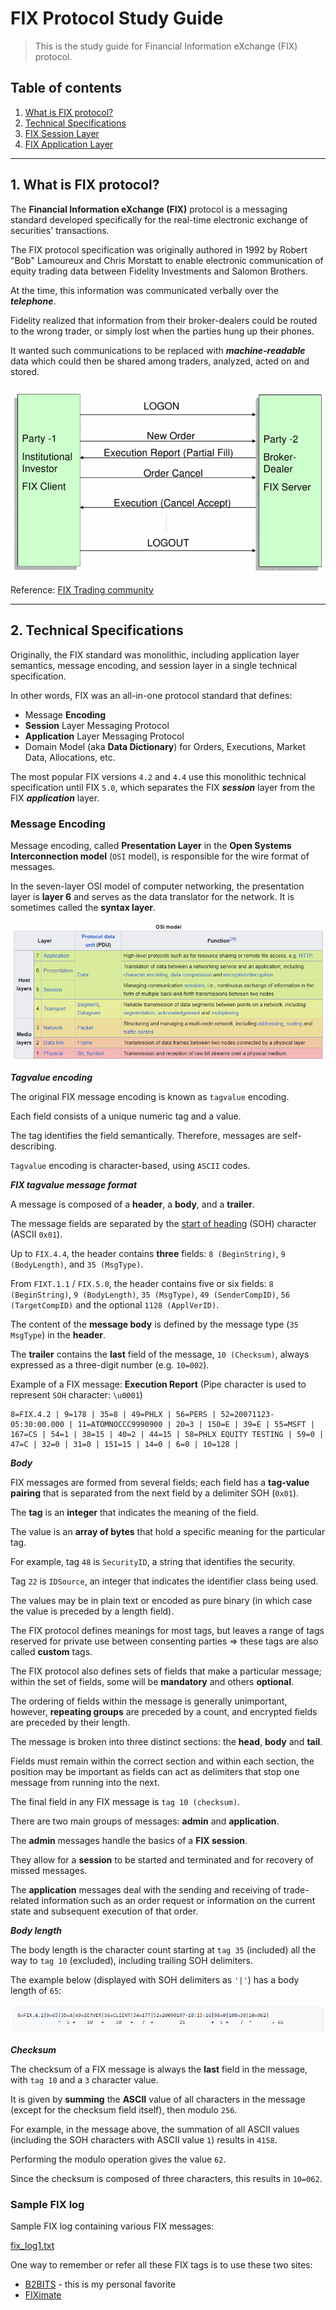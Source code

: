 # FIX Protocol Study Guide

> This is the study guide for Financial Information eXchange (FIX) protocol.

## Table of contents

1. [What is FIX protocol?]()
2. [Technical Specifications]()
3. [FIX Session Layer]()
4. [FIX Application Layer]()

---

## 1. What is FIX protocol?

The **Financial Information eXchange (FIX)** protocol is a messaging standard developed specifically for the real-time
electronic exchange of securities' transactions.

The FIX protocol specification was originally authored in 1992 by Robert "Bob" Lamoureux and Chris Morstatt to enable
electronic communication of equity trading data between Fidelity Investments and Salomon Brothers.

At the time, this information was communicated verbally over the **_telephone_**.

Fidelity realized that information from their broker-dealers could be routed to the wrong trader, or simply lost when
the parties hung up their phones.

It wanted such communications to be replaced with **_machine-readable_** data which could then be shared among traders,
analyzed, acted on and stored.

![FIXSampleFlow](FIXSampleFlow.PNG)

Reference: [FIX Trading community](https://www.fixtrading.org/)

---

## 2. Technical Specifications

Originally, the FIX standard was monolithic, including application layer semantics, message encoding, and session layer
in a single technical specification.

In other words, FIX was an all-in-one protocol standard that defines:

- Message **Encoding**
- **Session** Layer Messaging Protocol
- **Application** Layer Messaging Protocol
- Domain Model (aka **Data Dictionary**) for Orders, Executions, Market Data, Allocations, etc.

The most popular FIX versions `4.2` and `4.4` use this monolithic technical specification until FIX `5.0`, which
separates the FIX **_session_** layer from the FIX **_application_** layer.

### Message Encoding

Message encoding, called **Presentation Layer** in the **Open Systems Interconnection model** (`OSI` model), is
responsible for the wire format of messages.

In the seven-layer OSI model of computer networking, the presentation layer is **layer 6** and serves as the data
translator for the network. It is sometimes called the **syntax layer**.

![OSI_model](OSI_model.PNG)

**_Tagvalue encoding_**

The original FIX message encoding is known as `tagvalue` encoding.

Each field consists of a unique numeric tag and a value.

The tag identifies the field semantically. Therefore, messages are self-describing.

`Tagvalue` encoding is character-based, using `ASCII` codes.

**_FIX tagvalue message format_**

A message is composed of a **header**, a **body**, and a **trailer**.

The message fields are separated by the [start of heading](https://en.wikipedia.org/wiki/C0_and_C1_control_codes#SOH)
(SOH) character (ASCII `0x01`).

Up to `FIX.4.4`, the header contains **three** fields: `8 (BeginString)`, `9 (BodyLength)`, and `35 (MsgType)`.

From `FIXT.1.1` / `FIX.5.0`, the header contains five or six fields: `8 (BeginString)`, `9 (BodyLength)`,
`35 (MsgType)`, `49 (SenderCompID)`, `56 (TargetCompID)` and the optional `1128 (ApplVerID)`.

The content of the **message body** is defined by the message type (`35 MsgType`) in the **header**.

The **trailer** contains the **last** field of the message, `10 (Checksum)`, always expressed as a three-digit number
(e.g. `10=002`).

Example of a FIX message: **Execution Report** (Pipe character is used to represent `SOH` character: `\u0001`)

```
8=FIX.4.2 | 9=178 | 35=8 | 49=PHLX | 56=PERS | 52=20071123-05:30:00.000 | 11=ATOMNOCCC9990900 | 20=3 | 150=E | 39=E | 55=MSFT | 167=CS | 54=1 | 38=15 | 40=2 | 44=15 | 58=PHLX EQUITY TESTING | 59=0 | 47=C | 32=0 | 31=0 | 151=15 | 14=0 | 6=0 | 10=128 | 
```

**_Body_**

FIX messages are formed from several fields; each field has a **tag-value pairing** that is separated from the next
field by a delimiter SOH (`0x01`).

The **tag** is an **integer** that indicates the meaning of the field.

The value is an **array of bytes** that hold a specific meaning for the particular tag.

For example, tag `48` is `SecurityID`, a string that identifies the security.

Tag `22` is `IDSource`, an integer that indicates the identifier class being used.

The values may be in plain text or encoded as pure binary (in which case the value is preceded by a length field).

The FIX protocol defines meanings for most tags, but leaves a range of tags reserved for private use between consenting
parties => these tags are also called **custom** tags.

The FIX protocol also defines sets of fields that make a particular message; within the set of fields, some will be
**mandatory** and others **optional**.

The ordering of fields within the message is generally unimportant, however, **repeating groups** are preceded by a
count, and encrypted fields are preceded by their length.

The message is broken into three distinct sections: the **head**, **body** and **tail**.

Fields must remain within the correct section and within each section, the position may be important as fields can act
as delimiters that stop one message from running into the next.

The final field in any FIX message is `tag 10 (checksum)`.

There are two main groups of messages: **admin** and **application**.

The **admin** messages handle the basics of a **FIX session**.

They allow for a **session** to be started and terminated and for recovery of missed messages.

The **application** messages deal with the sending and receiving of trade-related information such as an order request
or information on the current state and subsequent execution of that order.

**_Body length_**

The body length is the character count starting at `tag 35` (included) all the way to `tag 10` (excluded), including
trailing SOH delimiters.

The example below (displayed with SOH delimiters as `'|'`) has a body length of `65`:

![FIXBodyLength](FIXBodyLength.PNG)

**_Checksum_**

The checksum of a FIX message is always the **last** field in the message, with `tag 10` and a `3` character value.

It is given by **summing** the **ASCII** value of all characters in the message (except for the checksum field itself),
then modulo `256`.

For example, in the message above, the summation of all ASCII values (including the SOH characters with ASCII value `1`)
results in `4158`.

Performing the modulo operation gives the value `62`.

Since the checksum is composed of three characters, this results in `10=062`.

### Sample FIX log

Sample FIX log containing various FIX messages:

[fix_log1.txt](https://github.com/backstreetbrogrammer/13_TopCodingInterviewSolutionsInJava/blob/main/src/main/resources/fix_log1.txt)

One way to remember or refer all these FIX tags is to use these two sites:

- [B2BITS](https://btobits.com/fixopaedia/index.html) - this is my personal favorite
- [FIXimate](https://fiximate.fixtrading.org/)

